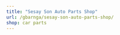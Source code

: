 ```yaml
---
title: "Sesay Son Auto Parts Shop"
url: /gbarnga/sesay-son-auto-parts-shop/
shop: car parts
---
```

